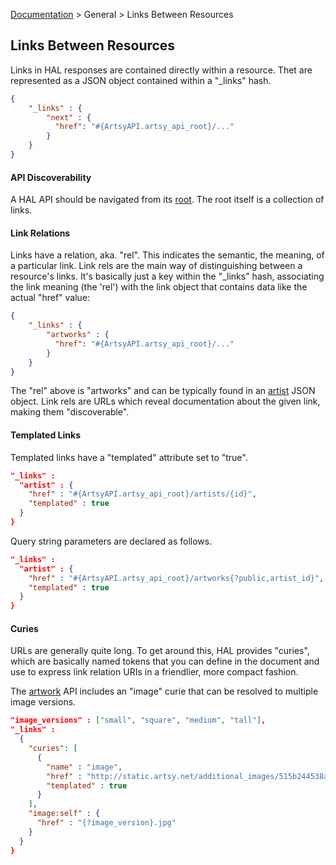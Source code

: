 [Documentation](/docs) &gt; General &gt; Links Between Resources

## Links Between Resources

Links in HAL responses are contained directly within a resource. Thet are represented as a JSON object contained within a "\_links" hash.

``` json
{
    "_links" : {
        "next" : {
          "href": "#{ArtsyAPI.artsy_api_root}/..."
        }
    }
}
```

#### API Discoverability

A HAL API should be navigated from its [root](#{ArtsyAPI.artsy_api_root}). The root itself is a collection of links.

#### Link Relations

Links have a relation, aka. "rel". This indicates the semantic, the meaning, of a particular link. Link rels are the main way of distinguishing between a resource's links. It's basically just a key within the "\_links" hash, associating the link meaning (the 'rel') with the link object that contains data like the actual "href" value:

``` json
{
    "_links" : {
        "artworks" : {
          "href": "#{ArtsyAPI.artsy_api_root}/..."
        }
    }
}
```

The "rel" above is "artworks" and can be typically found in an [artist](/docs/artists) JSON object. Link rels are URLs which reveal documentation about the given link, making them "discoverable".

#### Templated Links

Templated links have a "templated" attribute set to "true".

```json
"_links" :
  "artist" : {
    "href" : "#{ArtsyAPI.artsy_api_root}/artists/{id}",
    "templated" : true
  }
}
```

Query string parameters are declared as follows.

```json
"_links" :
  "artist" : {
    "href" : "#{ArtsyAPI.artsy_api_root}/artworks{?public,artist_id}",
    "templated" : true
  }
}
```

#### Curies

URLs are generally quite long. To get around this, HAL provides "curies", which are basically named tokens that you can define in the document and use to express link relation URIs in a friendlier, more compact fashion.

The [artwork](/docs/artworks) API includes an "image" curie that can be resolved to multiple image versions.

```json
"image_versions" : ["small", "square", "medium", "tall"],
"_links" :
  {
    "curies": [
      {
        "name" : "image",
        "href" : "http://static.artsy.net/additional_images/515b244538ad2d3bc5000026/3/{?rel}",
        "templated" : true
      }
    ],
    "image:self" : {
      "href" : "{?image_version}.jpg"
    }
  }
}
```


